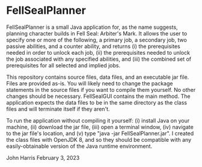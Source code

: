 # FellSealPlanner

FellSealPlanner is a small Java application for, as the name suggests, planning character builds in Fell Seal: Arbiter's Mark.  It allows the user to specify one or more of the following, a primary job, a secondary job, two passive abilities, and a counter ability, and returns (i) the prerequisites needed in order to unlock each job, (ii) the prerequisites needed to unlock the job associated with any specified abilities, and (iii) the combined set of prerequisites for all selected and implied jobs.

This repository contains source files, data files, and an executable jar file.  Files are provided as-is.  You will likely need to change the package statements in the source files if you want to compile them yourself.   No other changes should be necessary.  FellSealGUI contains the main method.  The application expects the data files to be in the same directory as the class files and will terminate itself if they aren't.

To run the application without compiling it yourself: (i) install Java on your machine, (ii) download the jar file, (iii) open a terminal window, (iv) navigate to the jar file's location, and (v) type "java -jar FellSealPlanner.jar".  I created the class files with OpenJDK 8, and so they should be compatible with any easily-obtainable version of the Java runtime environment.

John Harris
February 3, 2023
